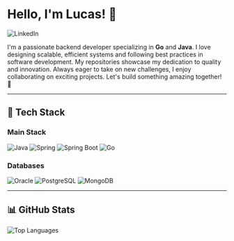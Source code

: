 <h1>Hello, I'm Lucas! 👋</h1>

<p>
  <a href="https://www.linkedin.com/in/lucasmacenamoreira/" style="text-decoration: none;">
    <img src="https://img.shields.io/badge/LinkedIn-0077B5?style=for-the-badge&logo=linkedin&logoColor=white" alt="LinkedIn"/>
  </a>
</p>

<p>
  I'm a passionate backend developer specializing in <strong>Go</strong> and <strong>Java</strong>. I love designing scalable, efficient systems and following best practices in software development. My repositories showcase my dedication to quality and innovation. Always eager to take on new challenges, I enjoy collaborating on exciting projects. Let's build something amazing together! 🚀
</p>

---

<h2>🔧 Tech Stack</h2>

<h3>Main Stack</h3>
<p>
  <a href="https://docs.oracle.com/en/java/javase/17/docs/api/index.html" style="text-decoration: none;">
    <img src="https://img.shields.io/badge/Java-ED8B00?style=for-the-badge&logo=openjdk&logoColor=white" alt="Java"/>
  </a>
  <a href="https://springdoc.org/" style="text-decoration: none;">
    <img src="https://img.shields.io/badge/Spring-6DB33F?style=for-the-badge&logo=spring&logoColor=white" alt="Spring"/>
  </a>
  <a href="https://docs.spring.io/spring-boot/docs/current/reference/htmlsingle/" style="text-decoration: none;">
    <img src="https://img.shields.io/badge/Spring_Boot-F2F4F9?style=for-the-badge&logo=spring-boot" alt="Spring Boot"/>
  </a>
  <a href="https://go.dev/doc/" style="text-decoration: none;">
    <img src="https://img.shields.io/badge/Go-00ADD8?style=for-the-badge&logo=go&logoColor=white" alt="Go"/>
  </a>
</p>

<h3>Databases</h3>
<p>
  <a href="https://docs.oracle.com/en/database/" style="text-decoration: none;">
    <img src="https://img.shields.io/badge/Oracle-F80000?style=for-the-badge&logo=Oracle&logoColor=white" alt="Oracle"/>
  </a>
  <a href="https://www.postgresql.org/docs/" style="text-decoration: none;">
    <img src="https://img.shields.io/badge/PostgreSQL-316192?style=for-the-badge&logo=postgresql&logoColor=white" alt="PostgreSQL"/>
  </a>
  <a href="https://www.mongodb.com/docs/" style="text-decoration: none;">
    <img src="https://img.shields.io/badge/MongoDB-4EA94B?style=for-the-badge&logo=mongodb&logoColor=white" alt="MongoDB"/>
  </a>
</p>

---

<h2>📊 GitHub Stats</h2>
<p>
  <img src="https://github-readme-stats.vercel.app/api/top-langs/?username=lucasmacena09&layout=compact" alt="Top Languages"/>
</p>
